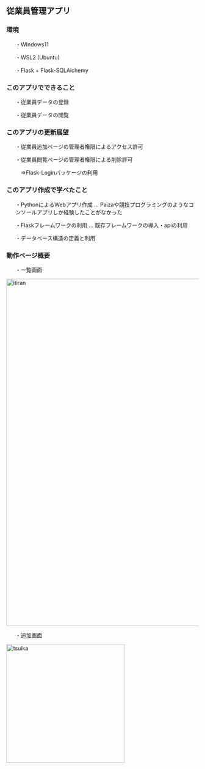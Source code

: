 <h2>従業員管理アプリ</h2>

<h3>環境</h3>
<ul>・WIndows11</ul>
<ul>・WSL2 (Ubuntu)</ul>
<ul>・Flask + Flask-SQLAlchemy</ul>

<h3>このアプリでできること</h3>
<ul>・従業員データの登録</ul>
<ul>・従業員データの閲覧</ul>

<h3>このアプリの更新展望</h3>
<ul>・従業員追加ページの管理者権限によるアクセス許可</ul>
<ul>・従業員閲覧ページの管理者権限による削除許可</ul>
<ul>　⇒Flask-Loginパッケージの利用</ul>

<h3>このアプリ作成で学べたこと</h3>
<ul>・PythonによるWebアプリ作成 … Paizaや競技プログラミングのようなコンソールアプリしか経験したことがなかった</ul>
<ul>・Flaskフレームワークの利用 … 既存フレームワークの導入・apiの利用</ul>
<ul>・データベース構造の定義と利用</ul>

<h3>動作ページ概要</h3>
<ul>・一覧画面</ul>
<img width="910" alt="itiran" src="https://github.com/lighter265/flasktest/assets/1709721/5808221c-38a9-48b1-8304-58083075646c">
<ul>・追加画面</ul>
<img width="311" alt="tsuika" src="https://github.com/lighter265/flasktest/assets/1709721/0f5203da-5b99-45dc-9286-b6cc6ea958c6">
